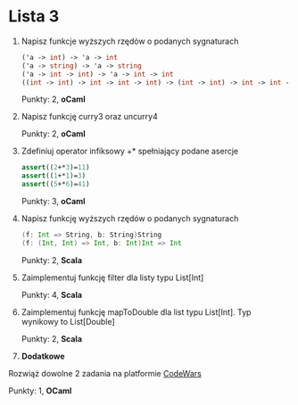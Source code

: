 Lista 3
==========


1. Napisz funkcje wyższych rzędów o podanych sygnaturach
   
   ```ocaml
   ('a -> int) -> 'a -> int
   ('a -> string) -> 'a -> string
   ('a -> int -> int) -> 'a -> int -> int
   ((int -> int) -> int -> int -> int) -> (int -> int) -> int -> int -> int
   ```

   Punkty: 2, **oCaml**

2. Napisz funkcję curry3 oraz uncurry4


   Punkty: 2, **oCaml**

3. Zdefiniuj operator infiksowy +* spełniający podane asercje


   ```ocaml
   assert((2+*3)=11)
   assert((1+*1)=3)
   assert((5+*6)=41)
   ```

   Punkty: 3, **oCaml**

4. Napisz funkcję wyższych rzędów o podanych sygnaturach

   ```scala
   (f: Int => String, b: String)String
   (f: (Int, Int) => Int, b: Int)Int => Int
   ```

   Punkty: 2, **Scala**


5. Zaimplementuj funkcję filter dla listy typu List[Int]


   Punkty: 4, **Scala**



6. Zaimplementuj funkcję mapToDouble dla list typu List[Int]. Typ wynikowy to List[Double]


   Punkty: 2, **Scala**


7.  **Dodatkowe**

   Rozwiąż dowolne 2 zadania na platformie [CodeWars](https://www.codewars.com)

   Punkty: 1, **OCaml**

